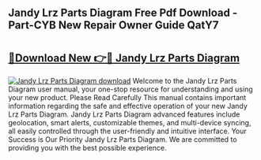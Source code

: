 ## Jandy Lrz Parts Diagram Free Pdf Download - Part-CYB New Repair Owner Guide QatY7

# <h2><a href="http://dfqshnv.blite.top/?on=Jandy+Lrz+Parts+Diagram">🔗Download New 👉🔴 Jandy Lrz Parts Diagram</a></h2>

[![Jandy Lrz Parts Diagram download](https://i.imgur.com/lujVjoI.png)](http://dfqshnv.blite.top/?on=Jandy+Lrz+Parts+Diagram)
Welcome to the Jandy Lrz Parts Diagram user manual, your one-stop resource for understanding and using your new product. Please Read Carefully This manual contains important information regarding the safe and effective operation of your new Jandy Lrz Parts Diagram. Jandy Lrz Parts Diagram advanced features include geolocation, smart alerts, customizable themes, and multi-device syncing, all easily controlled through the user-friendly and intuitive interface. Your Success is Our Priority Jandy Lrz Parts Diagram. We are committed to providing you with the best possible experience.
